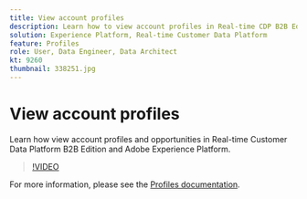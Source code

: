 ```yaml
---
title: View account profiles
description: Learn how to view account profiles in Real-time CDP B2B Edition.
solution: Experience Platform, Real-time Customer Data Platform
feature: Profiles
role: User, Data Engineer, Data Architect
kt: 9260
thumbnail: 338251.jpg
---
```

# View account profiles

Learn how view account profiles and opportunities in Real-time Customer Data Platform B2B Edition and Adobe Experience Platform.

>[!VIDEO](https://video.tv.adobe.com/v/338251?quality=12&learn=on)



For more information, please see the [Profiles documentation](https://experienceleague.adobe.com/docs/experience-platform/rtcdp/profile/profile-browse.html).
